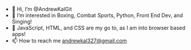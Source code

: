 - 👋 Hi, I’m @AndrewKalGit
- 👀 I’m interested in Boxing, Combat Sports, Python, Front End Dev, and Singing!
- 🌱 JavaScript, HTML, and CSS are my go to, as I am into browser based apps!
- 📫 How to reach me andrewkal327@gmail.com

<!---
AndrewKalGit/AndrewKalGit is a ✨ special ✨ repository because its `README.md` (this file) appears on your GitHub profile.
You can click the Preview link to take a look at your changes.
--->
